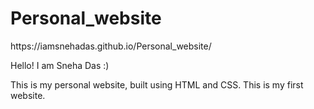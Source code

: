 # Personal_website

<p>https://iamsnehadas.github.io/Personal_website/</p>

<p>Hello! I am Sneha Das :)</p>
This is my personal website, built using HTML and CSS.
This is my first website.
